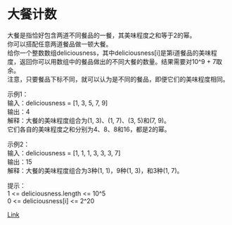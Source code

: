 <h1>大餐计数</h1>

大餐是指恰好包含两道不同餐品的一餐，其美味程度之和等于2的幂。</br>
你可以搭配任意两道餐品做一顿大餐。</br>
给你一个整数数组deliciousness，其中deliciousness[i]是第i道餐品的美味程度，返回你可以用数组中的餐品做出的不同大餐的数量。结果需要对10^9 + 7取余。</br>
注意，只要餐品下标不同，就可以认为是不同的餐品，即便它们的美味程度相同。</br>

示例1：</br>
输入：deliciousness = [1, 3, 5, 7, 9]</br>
输出：4</br>
解释：大餐的美味程度组合为(1, 3)、(1, 7)、(3, 5)和(7, 9)。</br>
它们各自的美味程度之和分别为4、8、8和16，都是2的幂。</br>

示例2：</br>
输入：deliciousness = [1, 1, 1, 3, 3, 3, 7]</br>
输出：15</br>
解释：大餐的美味程度组合为3种(1, 1)，9种(1, 3)，和3种(1, 7)。</br>

提示：</br>
1 <= deliciousness.length <= 10^5</br>
0 <= deliciousness[i] <= 2^20</br>

[Link](https://leetcode-cn.com/problems/count-good-meals/)
